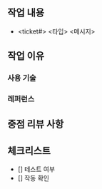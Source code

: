 ## 작업 내용
- <ticket#> <타입> <메시지>

## 작업 이유

### 사용 기술

### 레퍼런스

## 중점 리뷰 사항

## 체크리스트
- [] 테스트 여부
- [] 작동 확인